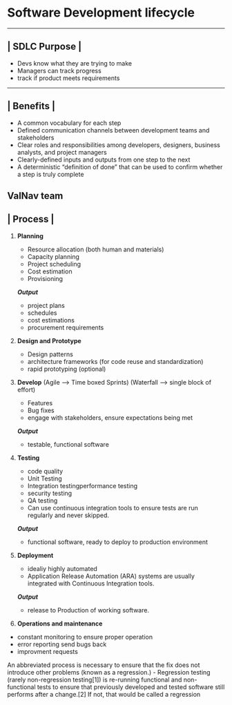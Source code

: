 # Software Development lifecycle

----------------------
|    SDLC Purpose    |
----------------------
- Devs know what they are trying to make
- Managers can track progress
- track if product meets requirements

----------------------
|      Benefits      |
----------------------

- A common vocabulary for each step
- Defined communication channels between development teams and stakeholders
- Clear roles and responsibilities among developers, designers, business analysts, and project managers
- Clearly-defined inputs and outputs from one step to the next
- A deterministic “definition of done” that can be used to confirm whether a step is truly complete

ValNav team
----------------------
|       Process      |
----------------------

1. **Planning**
    - Resource allocation (both human and materials)
    - Capacity planning
    - Project scheduling
    - Cost estimation
    - Provisioning

    ***Output***
    - project plans
    - schedules
    - cost estimations
    - procurement requirements 
    
2. **Design and Prototype**
    - Design patterns
    - architecture frameworks (for code reuse and standardization)
    - rapid prototyping (optional)

3. **Develop**
     (Agile --> Time boxed Sprints)  (Waterfall --> single block of effort)
    - Features
    - Bug fixes
    - engage with stakeholders, ensure expectations being met

    ***Output*** 
    - testable, functional software
    
4. **Testing**
    - code quality
    - Unit Testing
    - Integration testingperformance testing
    - security testing
    - QA testing
    - Can use continuous integration tools to ensure tests are run regularly and never skipped.

    ***Output***
    - functional software, ready to deploy to production environment

5. **Deployment**
    - idealiy highly automated
    - Application Release Automation (ARA) systems are usually integrated with Continuous Integration tools. 
    
    ***Output***
    - release to Production of working software.

6. **Operations and maintenance**
 - constant monitoring to ensure proper operation
 - error reporting send bugs back
 - improvment requests 


An abbreviated process is necessary to ensure that the fix does not introduce other problems (known as a regression.)
    - Regression testing (rarely non-regression testing[1]) is re-running functional and non-functional tests to ensure that
        previously developed and tested software still performs after a change.[2] If not, that would be called a regression


